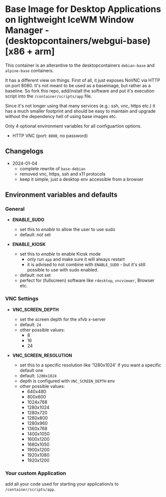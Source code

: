 # Base Image for Desktop Applications on lightweight IceWM Window Manager - (desktopcontainers/webgui-base) [x86 + arm]

This container is an alterantive to the desktopcontainers `debian-base` and `alpine-base` containers.

It has a different view on things. First of all, it just exposes NoVNC via HTTP on port 8080.
It's not meant to be used as a baseimage, but rather as a baseline. So fork this repo, add/install the software and put it's execution script into the `/container/scripts/app` file.

Since it's not longer using that many services (e.g.: ssh, vnc, https etc.) it has a much smaller footprint and should be easy to maintain and upgrade
without the dependency hell of using base images etc.

Only 4 optional environment variables for all configuartion options.

- HTTP VNC (port: `8080`, no password)

## Changelogs

* 2024-01-04
    * complete rewrite of `base-debian`
    * removed vnc, https, ssh and x11 protocols
    * keep it simple, just a desktop env accessible from a browser

## Environment variables and defaults

### General

* __ENABLE\_SUDO__
    * set this to _enable_ to allow the user to use sudo
    * default: not set

* __ENABLE\_KIOSK__
    * set this to _enable_ to enable Kiosk mode
        * only run `app` and make sure it will always restart
        * it is advised to not combine with `ENABLE_SUDO` - but it's still possible to use with sudo enabled.
    * default: not set
    * perfect for (fullscreen) software like `rdesktop`, `vncviewer`, Browser etc.

### VNC Settings

* __VNC\_SCREEN\_DEPTH__
    * set the screen depth for the xfvb x-server
    * default: `24`
    * other possible values:
        * 8
        * 16
        * 24

* __VNC\_SCREEN\_RESOLUTION__
    * set this to a specific resolution like '1280x1024' if you want a specific default one
    * default: `1280x1024`
    * depth is configured with `VNC_SCREEN_DEPTH` env
    * other possible values:
        * 640x480
        * 800x600
        * 1024x768
        * 1280x1024
        * 1280x720
        * 1280x800
        * 1280x960
        * 1360x768
        * 1400x1050
        * 1600x1200
        * 1680x1050
        * 1900x1200
        * 1920x1080
        * 1920x1200


### Your custom Application

add all your code used for starting your application/s to `/container/scripts/app`.
